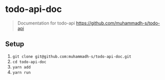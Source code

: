 # todo-api-doc
> Documentation for todo-api <https://github.com/muhammadh-s/todo-api>


## Setup

1. `git clone git@github.com:muhammadh-s/todo-api-doc.git`
2. `cd todo-api-doc`
3. `yarn add`
4. `yarn run`

